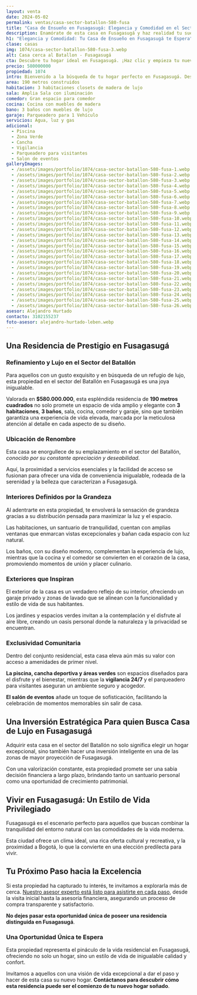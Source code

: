 ```yaml
---
layout: venta
date: 2024-05-02
permalink: ventas/casa-sector-batallon-580-fusa
title: "Casa de Ensueño en Fusagasugá: Elegancia y Comodidad en el Sector del Batallón"
description: Enamórate de esta casa en Fusagasugá y haz realidad tu sueño de hogar. Espacios luminosos, servicios exclusivos y ubicación privilegiada te esperan. ¡Haz clic para más detalles!
h1: "Elegancia y Comodidad: Tu Casa de Ensueño en Fusagasugá te Espera"
clase: casas
img: 1074/casa-sector-batallon-580-fusa-3.webp
alt: Casa cerca al Batallon - Fusagasugá
cta: Descubre tu hogar ideal en Fusagasugá. ¡Haz clic y empieza tu nueva vida hoy mismo!
precio: 580000000
propiedad: 1074
intro: Bienvenido a la búsqueda de tu hogar perfecto en Fusagasugá. Descubre una propiedad única en el sector del Batallón que ofrece lujo, comodidad y una ubicación privilegiada. ¡Comienza tu búsqueda ahora!
area: 190 metros construidos 
habitacion: 3 habitaciones closets de madera de lujo
sala: Amplia Sala con iluminación 
comedor: Gran espacio para comedor
cocina: Cocina con muebles de madera
bano: 3 baños con muebles de lujo
garaje: Parqueadero para 1 Vehículo 
servicios: Agua, luz y gas 
adicional:
  - Piscina
  - Zona Verde
  - Cancha
  - Vigilancia
  - Parqueadero para visitantes
  - Salon de eventos
galleryImages:
  - /assets/images/portfolio/1074/casa-sector-batallon-580-fusa-1.webp
  - /assets/images/portfolio/1074/casa-sector-batallon-580-fusa-2.webp
  - /assets/images/portfolio/1074/casa-sector-batallon-580-fusa-3.webp
  - /assets/images/portfolio/1074/casa-sector-batallon-580-fusa-4.webp
  - /assets/images/portfolio/1074/casa-sector-batallon-580-fusa-5.webp
  - /assets/images/portfolio/1074/casa-sector-batallon-580-fusa-6.webp
  - /assets/images/portfolio/1074/casa-sector-batallon-580-fusa-7.webp
  - /assets/images/portfolio/1074/casa-sector-batallon-580-fusa-8.webp
  - /assets/images/portfolio/1074/casa-sector-batallon-580-fusa-9.webp
  - /assets/images/portfolio/1074/casa-sector-batallon-580-fusa-10.webp
  - /assets/images/portfolio/1074/casa-sector-batallon-580-fusa-11.webp
  - /assets/images/portfolio/1074/casa-sector-batallon-580-fusa-12.webp
  - /assets/images/portfolio/1074/casa-sector-batallon-580-fusa-13.webp
  - /assets/images/portfolio/1074/casa-sector-batallon-580-fusa-14.webp
  - /assets/images/portfolio/1074/casa-sector-batallon-580-fusa-15.webp
  - /assets/images/portfolio/1074/casa-sector-batallon-580-fusa-16.webp
  - /assets/images/portfolio/1074/casa-sector-batallon-580-fusa-17.webp
  - /assets/images/portfolio/1074/casa-sector-batallon-580-fusa-18.webp
  - /assets/images/portfolio/1074/casa-sector-batallon-580-fusa-19.webp
  - /assets/images/portfolio/1074/casa-sector-batallon-580-fusa-20.webp
  - /assets/images/portfolio/1074/casa-sector-batallon-580-fusa-21.webp
  - /assets/images/portfolio/1074/casa-sector-batallon-580-fusa-22.webp
  - /assets/images/portfolio/1074/casa-sector-batallon-580-fusa-23.webp
  - /assets/images/portfolio/1074/casa-sector-batallon-580-fusa-24.webp
  - /assets/images/portfolio/1074/casa-sector-batallon-580-fusa-25.webp
  - /assets/images/portfolio/1074/casa-sector-batallon-580-fusa-26.webp
asesor: Alejandro Hurtado
contacto: 3102155237
foto-asesor: alejandro-hurtado-leben.webp
---
```

## Una Residencia de Prestigio en Fusagasugá

### Refinamiento y Lujo en el Sector del Batallón

Para aquellos con un gusto exquisito y en búsqueda de un refugio de lujo, esta propiedad en el sector del Batallón en Fusagasugá es una joya inigualable.

Valorada en **$580.000.000**, esta espléndida residencia de **190 metros cuadrados** no solo promete un espacio de vida amplio y elegante con **3 habitaciones**, **3 baños**, sala, cocina, comedor y garaje, sino que también garantiza una experiencia de vida elevada, marcada por la meticulosa atención al detalle en cada aspecto de su diseño.

### Ubicación de Renombre

Esta casa se enorgullece de su emplazamiento en el sector del Batallón, *conocido por su constante apreciación y deseabilidad*.

Aquí, la proximidad a servicios esenciales y la facilidad de acceso se fusionan para ofrecer una vida de conveniencia inigualable, rodeada de la serenidad y la belleza que caracterizan a Fusagasugá.

### Interiores Definidos por la Grandeza

Al adentrarte en esta propiedad, te envolverá la sensación de grandeza gracias a su distribución pensada para maximizar la luz y el espacio.

Las habitaciones, un santuario de tranquilidad, cuentan con amplias ventanas que enmarcan vistas excepcionales y bañan cada espacio con luz natural.

Los baños, con su diseño moderno, complementan la experiencia de lujo, mientras que la cocina y el comedor se convierten en el corazón de la casa, promoviendo momentos de unión y placer culinario.

### Exteriores que Inspiran

El exterior de la casa es un verdadero reflejo de su interior, ofreciendo un garaje privado y zonas de lavado que se alinean con la funcionalidad y estilo de vida de sus habitantes.

Los jardines y espacios verdes invitan a la contemplación y el disfrute al aire libre, creando un oasis personal donde la naturaleza y la privacidad se encuentran.

### Exclusividad Comunitaria

Dentro del conjunto residencial, esta casa eleva aún más su valor con acceso a amenidades de primer nivel.

**La piscina, cancha deportiva y áreas verdes** son espacios diseñados para el disfrute y el bienestar, mientras que la **vigilancia 24/7** y el parqueadero para visitantes aseguran un ambiente seguro y acogedor.

**El salón de eventos** añade un toque de sofisticación, facilitando la celebración de momentos memorables sin salir de casa.

## Una Inversión Estratégica Para quien Busca Casa de Lujo en Fusagasugá

Adquirir esta casa en el sector del Batallón no solo significa elegir un hogar excepcional, sino también hacer una inversión inteligente en una de las zonas de mayor proyección de Fusagasugá.

Con una valorización constante, esta propiedad promete ser una sabia decisión financiera a largo plazo, brindando tanto un santuario personal como una oportunidad de crecimiento patrimonial.

## Vivir en Fusagasugá: Un Estilo de Vida Privilegiado

Fusagasugá es el escenario perfecto para aquellos que buscan combinar la tranquilidad del entorno natural con las comodidades de la vida moderna.

Esta ciudad ofrece un clima ideal, una rica oferta cultural y recreativa, y la proximidad a Bogotá, lo que la convierte en una elección predilecta para vivir.

## Tu Próximo Paso hacia la Excelencia

Si esta propiedad ha capturado tu interés, te invitamos a explorarla más de cerca. [Nuestro asesor experto está listo para asistirte en cada paso](#asesor), desde la visita inicial hasta la asesoría financiera, asegurando un proceso de compra transparente y satisfactorio.

**No dejes pasar esta oportunidad única de poseer una residencia distinguida en Fusagasugá**.

### Una Oportunidad Única te Espera

Esta propiedad representa el pináculo de la vida residencial en Fusagasugá, ofreciendo no solo un hogar, sino un estilo de vida de inigualable calidad y confort.

Invitamos a aquellos con una visión de vida excepcional a dar el paso y hacer de esta casa su nuevo hogar. **Contáctanos para descubrir cómo esta residencia puede ser el comienzo de tu nuevo hogar soñado**.
